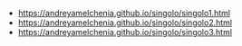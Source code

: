 - https://andreyamelchenia.github.io/singolo/singolo1.html
- https://andreyamelchenia.github.io/singolo/singolo2.html
- https://andreyamelchenia.github.io/singolo/singolo3.html